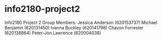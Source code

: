 # info2180-project2
 Info2180 Project 2 Group Members:  Jessica Anderson (620153737) Michael Benjamin (620131450) Ivanna Buckley (620141798) Chavon Forrester (620138864) Peter-Jon Lawrence (620004038) 
